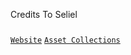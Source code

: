 Credits To Seliel

###
[`Website`](https://selieltheshaper.weebly.com/)
[`Asset Collections`](https://seliel-the-shaper.itch.io/)